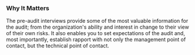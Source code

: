 ### Why It Matters

The pre-audit interviews provide some of the most valuable information for the audit; from the organization's ability and interest in change to their view of their own risks. It also enables you to set expectations of the audit and, most importantly, establish rapport with not only the management point of contact, but the technical point of contact.